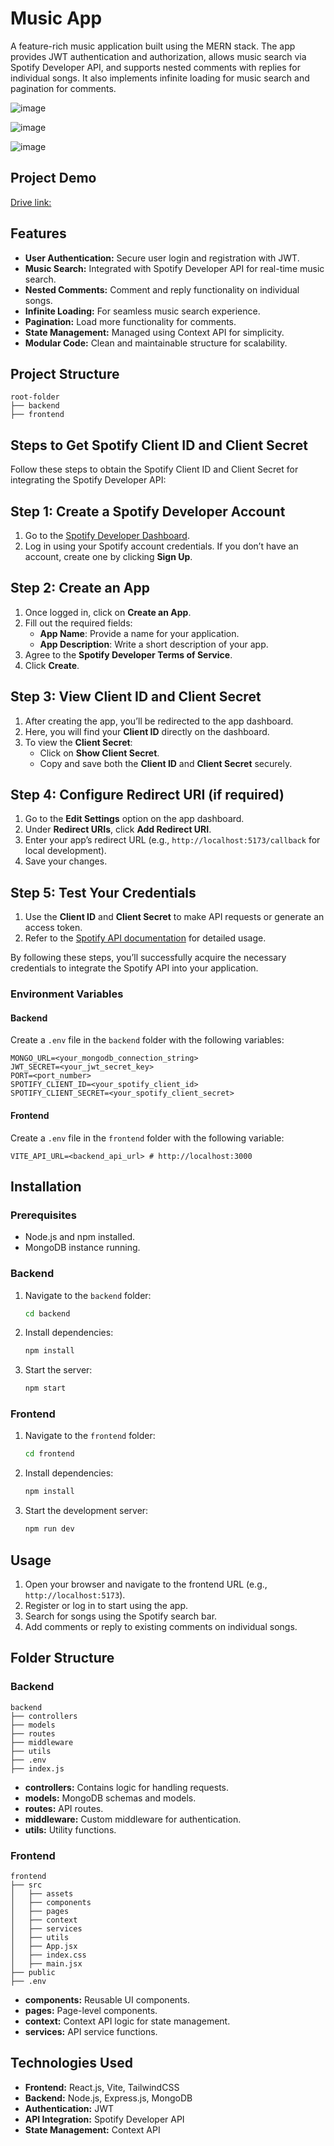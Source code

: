 # Music App

A feature-rich music application built using the MERN stack. The app provides JWT authentication and authorization, allows music search via Spotify Developer API, and supports nested comments with replies for individual songs. It also implements infinite loading for music search and pagination for comments.

![image](https://github.com/user-attachments/assets/af9a068e-c04e-4fb1-a297-b0a80919428b)

![image](https://github.com/user-attachments/assets/32fe69a7-5d5b-4b64-9b49-11985253e003)

![image](https://github.com/user-attachments/assets/ee8eff75-5ab0-451d-b5b1-7c857949d0f1)

## Project Demo

[Drive link:](https://drive.google.com/file/d/15VMkquWM53b0HqbCpFSmslac_IfGxRLh/view?usp=sharing)


## Features
- **User Authentication:** Secure user login and registration with JWT.
- **Music Search:** Integrated with Spotify Developer API for real-time music search.
- **Nested Comments:** Comment and reply functionality on individual songs.
- **Infinite Loading:** For seamless music search experience.
- **Pagination:** Load more functionality for comments.
- **State Management:** Managed using Context API for simplicity.
- **Modular Code:** Clean and maintainable structure for scalability.

## Project Structure
```
root-folder
├── backend
├── frontend
```
## Steps to Get Spotify Client ID and Client Secret

Follow these steps to obtain the Spotify Client ID and Client Secret for integrating the Spotify Developer API:

## Step 1: Create a Spotify Developer Account
1. Go to the [Spotify Developer Dashboard](https://developer.spotify.com/dashboard).
2. Log in using your Spotify account credentials. If you don’t have an account, create one by clicking **Sign Up**.

## Step 2: Create an App
1. Once logged in, click on **Create an App**.
2. Fill out the required fields:
   - **App Name**: Provide a name for your application.
   - **App Description**: Write a short description of your app.
3. Agree to the **Spotify Developer Terms of Service**.
4. Click **Create**.

## Step 3: View Client ID and Client Secret
1. After creating the app, you’ll be redirected to the app dashboard.
2. Here, you will find your **Client ID** directly on the dashboard.
3. To view the **Client Secret**:
   - Click on **Show Client Secret**.
   - Copy and save both the **Client ID** and **Client Secret** securely.

## Step 4: Configure Redirect URI (if required)
1. Go to the **Edit Settings** option on the app dashboard.
2. Under **Redirect URIs**, click **Add Redirect URI**.
3. Enter your app’s redirect URL (e.g., `http://localhost:5173/callback` for local development).
4. Save your changes.

## Step 5: Test Your Credentials
1. Use the **Client ID** and **Client Secret** to make API requests or generate an access token.
2. Refer to the [Spotify API documentation](https://developer.spotify.com/documentation/web-api/) for detailed usage.

By following these steps, you’ll successfully acquire the necessary credentials to integrate the Spotify API into your application.


### Environment Variables
#### Backend
Create a `.env` file in the `backend` folder with the following variables:
```
MONGO_URL=<your_mongodb_connection_string>
JWT_SECRET=<your_jwt_secret_key>
PORT=<port_number>
SPOTIFY_CLIENT_ID=<your_spotify_client_id>
SPOTIFY_CLIENT_SECRET=<your_spotify_client_secret>
```

#### Frontend
Create a `.env` file in the `frontend` folder with the following variable:
```
VITE_API_URL=<backend_api_url> # http://localhost:3000
```

## Installation

### Prerequisites
- Node.js and npm installed.
- MongoDB instance running.

### Backend
1. Navigate to the `backend` folder:
   ```bash
   cd backend
   ```
2. Install dependencies:
   ```bash
   npm install
   ```
3. Start the server:
   ```bash
   npm start
   ```

### Frontend
1. Navigate to the `frontend` folder:
   ```bash
   cd frontend
   ```
2. Install dependencies:
   ```bash
   npm install
   ```
3. Start the development server:
   ```bash
   npm run dev
   ```

## Usage
1. Open your browser and navigate to the frontend URL (e.g., `http://localhost:5173`).
2. Register or log in to start using the app.
3. Search for songs using the Spotify search bar.
4. Add comments or reply to existing comments on individual songs.

## Folder Structure
### Backend
```
backend
├── controllers
├── models
├── routes
├── middleware
├── utils
├── .env
├── index.js
```
- **controllers:** Contains logic for handling requests.
- **models:** MongoDB schemas and models.
- **routes:** API routes.
- **middleware:** Custom middleware for authentication.
- **utils:** Utility functions.

### Frontend
```
frontend
├── src
│   ├── assets
│   ├── components
│   ├── pages
│   ├── context
│   ├── services
│   ├── utils
│   ├── App.jsx
│   ├── index.css
│   ├── main.jsx
├── public
├── .env
```
- **components:** Reusable UI components.
- **pages:** Page-level components.
- **context:** Context API logic for state management.
- **services:** API service functions.

## Technologies Used
- **Frontend:** React.js, Vite, TailwindCSS
- **Backend:** Node.js, Express.js, MongoDB
- **Authentication:** JWT
- **API Integration:** Spotify Developer API
- **State Management:** Context API


